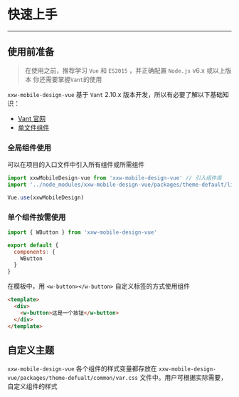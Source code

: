 
# 快速上手

----

## 使用前准备

> 在使用之前，推荐学习 `Vue` 和 `ES2015` ，并正确配置 `Node.js` v6.x 或以上版本
> 你还需要掌握`Vant`的使用

`xxw-mobile-design-vue` 基于 `Vant` 2.10.x 版本开发，所以有必要了解以下基础知识：
- [Vant 官网](https://vant-contrib.gitee.io/vant/#/zh-CN/)
- [单文件组件](https://cn.vuejs.org/v2/guide/single-file-components.html)

 
 
### 全局组件使用

可以在项目的入口文件中引入所有组件或所需组件

```js
import xxwMobileDesign-vue from 'xxw-mobile-design-vue' // 引入组件库
import '../node_modules/xxw-mobile-design-vue/packages/theme-default/lib/index.css' // 引入样式库

Vue.use(xxwMobileDesign)
```

### 单个组件按需使用

```js
import { WButton } from 'xxw-mobile-design-vue'

export default {
  components: {
    WButton
  }
}
```

在模板中，用 `<w-button></w-button>` 自定义标签的方式使用组件

```html
<template>
  <div>
    <w-button>这是一个按钮</w-button>
  </div>
</template>
```

## 自定义主题

`xxw-mobile-design-vue` 各个组件的样式变量都存放在 `xxw-mobile-design-vue/packages/theme-defualt/common/var.css` 文件中。用户可根据实际需要，自定义组件的样式
